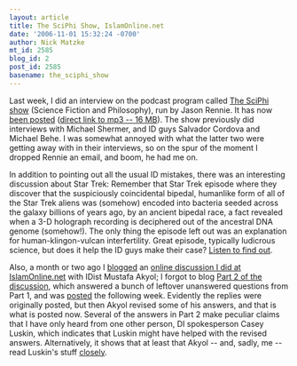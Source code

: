 ```yaml
---
layout: article
title: The SciPhi Show, IslamOnline.net
date: '2006-11-01 15:32:24 -0700'
author: Nick Matzke
mt_id: 2585
blog_id: 2
post_id: 2585
basename: the_sciphi_show
---
```

<img src="http://thesciphishow.com/images/albumart_sf.jpg" alt="" style="float:left;" />Last week, I did an interview on the podcast program called [The SciPhi show](http://thesciphishow.com) (Science Fiction and Philosophy), run by Jason Rennie.  It has now [been posted](http://thesciphishow.com/?p=75) ([direct link to mp3 -- 16 MB](http://thesciphishow.com/audio/tspsoc18-pt.mp3)).  The show previously did interviews with Michael Shermer, and ID guys Salvador Cordova and Michael Behe.  I was somewhat annoyed with what the latter two were getting away with in their interviews, so on the spur of the moment I dropped Rennie an email, and boom, he had me on.  

In addition to pointing out all the usual ID mistakes, there was an interesting discussion about Star Trek: Remember that Star Trek episode where they discover that the suspiciously coincidental bipedal, humanlike form of all of the Star Trek aliens was (somehow) encoded into bacteria seeded across the galaxy billions of years ago, by an ancient bipedal race, a fact revealed when a 3-D holograph recording is deciphered out of the ancestral DNA genome (somehow!).  The only thing the episode left out was an explanation for human-klingon-vulcan interfertility.  Great episode, typically ludicrous science, but does it help the ID guys make their case?  [Listen to find out](http://thesciphishow.com/?p=75).

Also, a month or two ago I [blogged](http://www.pandasthumb.org/archives/2006/08/live_discussion.html) an [online discussion I did at IslamOnline.net](http://www.islamonline.net/livedialogue/english/Guestcv.asp?hGuestID=QYL0zb) with IDist Mustafa Akyol; I forgot to blog [Part 2 of the discussion](http://www.islamonline.net/livedialogue/english/Browse.asp?hGuestID=a0iQ4n), which answered a bunch of leftover unanswered questions from Part 1, and was [posted](http://www.islamonline.net/livedialogue/english/Browse.asp?hGuestID=a0iQ4n) the following week.  Evidently the replies were originally posted, but then Akyol revised some of his answers, and that is what is posted now.  Several of the answers in Part 2 make peculiar claims that I have only heard from one other person, DI spokesperson Casey Luskin, which indicates that Luskin might have helped with the revised answers.  Alternatively, it shows that at least that Akyol -- and, sadly, me -- read Luskin's stuff [closely](http://www.pandasthumb.org/archives/2006/10/luskin_intervie.html).
